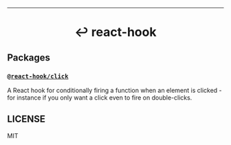 <hr>

<div align="center">
  <h1 align="center">
    ↩ react-hook
  </h1>
</div>

## Packages

### [`@react-hook/click`](packages/click)
A React hook for conditionally firing a function when an element is
clicked - for instance if you only want a click even to fire on
double-clicks.

## LICENSE

MIT